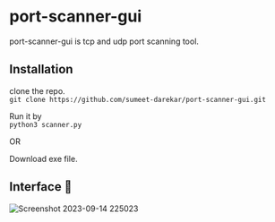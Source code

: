 # port-scanner-gui
port-scanner-gui is tcp and udp port scanning tool.

## Installation

clone the repo.  
`git clone https://github.com/sumeet-darekar/port-scanner-gui.git`  

Run it by  
`python3 scanner.py`

OR

Download exe file.

## Interface :cowboy_hat_face:

![Screenshot 2023-09-14 225023](https://github.com/sumeet-darekar/port-scanner-gui/assets/79735377/c618ed16-dc82-4a84-9d2e-f3acb1a363cb)
